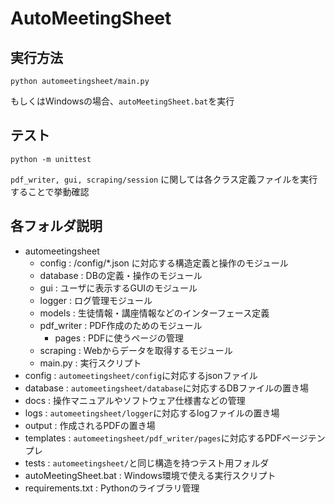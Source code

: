 # AutoMeetingSheet

## 実行方法
```
python automeetingsheet/main.py
```

もしくはWindowsの場合、`autoMeetingSheet.bat`を実行



## テスト
```
python -m unittest
```


`pdf_writer, gui, scraping/session` に関しては各クラス定義ファイルを実行することで挙動確認

## 各フォルダ説明
- automeetingsheet
  - config : /config/*.json に対応する構造定義と操作のモジュール
  - database : DBの定義・操作のモジュール
  - gui : ユーザに表示するGUIのモジュール
  - logger : ログ管理モジュール
  - models : 生徒情報・講座情報などのインターフェース定義
  - pdf_writer : PDF作成のためのモジュール
    - pages : PDFに使うページの管理
  - scraping : Webからデータを取得するモジュール
  - main.py : 実行スクリプト
- config : `automeetingsheet/config`に対応するjsonファイル
- database : `automeetingsheet/database`に対応するDBファイルの置き場
- docs : 操作マニュアルやソフトウェア仕様書などの管理
- logs : `automeetingsheet/logger`に対応するlogファイルの置き場
- output : 作成されるPDFの置き場
- templates : `automeetingsheet/pdf_writer/pages`に対応するPDFページテンプレ
- tests : `automeetingsheet/`と同じ構造を持つテスト用フォルダ
- autoMeetingSheet.bat : Windows環境で使える実行スクリプト
- requirements.txt : Pythonのライブラリ管理
